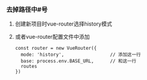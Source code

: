 ### 去掉路径中#号

1. 创建新项目时vue-router选择history模式

2. 或者vue-router配置文件中添加

   ``````
   const router = new VueRouter({
     mode: 'history',                 // 添加这一行
     base: process.env.BASE_URL,      // 和这一行
     routes
   })
   ``````

   